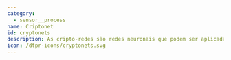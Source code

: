 ```yaml
---
category: 
  - sensor__process
name: Criptonet
id: cryptonets
description: As cripto-redes são redes neuronais que podem ser aplicadas a dados encriptados. Devido a esta capacidade, não é necessário desencriptar os dados durante o processamento e, por isso, nem sequer é necessário fornecer ao anfitrião da aplicação as chaves para desencriptar os dados. Os Cryptonets são uma implementação da Encriptação Homomórfica.
icon: /dtpr-icons/cryptonets.svg
---
```

